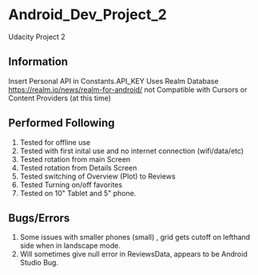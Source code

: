 # Android_Dev_Project_2
Udacity Project 2

## Information
Insert Personal API in Constants.API_KEY
Uses Realm Database https://realm.io/news/realm-for-android/ not Compatible with Cursors or Content Providers (at this time)

## Performed Following 
1. Tested for offline use
2. Tested with first inital use and no internet connection (wifi/data/etc)
3. Tested rotation from main Screen
4. Tested rotation from Details Screen
5. Tested switching of Overview (Plot) to Reviews
6. Tested Turning on/off favorites
7. Tested on 10" Tablet and 5" phone.

## Bugs/Errors
1. Some issues with smaller phones (small) , grid gets cutoff on lefthand side when in landscape mode.
2. Will sometimes give null error in ReviewsData, appears to be Android Studio Bug.
